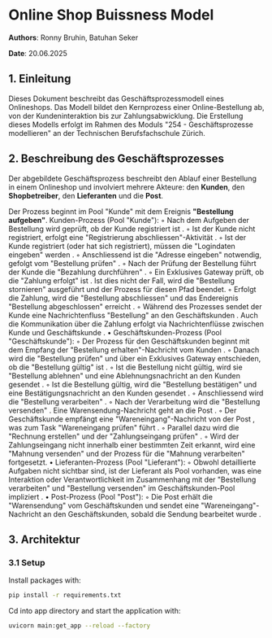 # Online Shop Buissness Model

**Authors**: Ronny Bruhin, Batuhan Seker

**Date**: 20.06.2025

## 1.  Einleitung

Dieses Dokument beschreibt das Geschäftsprozessmodell eines Onlineshops. Das Modell bildet den Kernprozess einer Online-Bestellung ab, von der Kundeninteraktion bis zur Zahlungsabwicklung. Die Erstellung dieses Modells erfolgt im Rahmen des Moduls "254 - Geschäftsprozesse modellieren" an der Technischen Berufsfachschule Zürich.
## 2.  Beschreibung des Geschäftsprozesses

Der abgebildete Geschäftsprozess beschreibt den Ablauf einer Bestellung in einem Onlineshop und involviert mehrere Akteure: den **Kunden**, den **Shopbetreiber**, den **Lieferanten** und die **Post**.

Der Prozess beginnt im Pool "Kunde" mit dem Ereignis **"Bestellung aufgeben"**.
    Kunden-Prozess (Pool "Kunde"):
◦
Nach dem Aufgeben der Bestellung wird geprüft, ob der Kunde registriert ist
.
◦
Ist der Kunde nicht registriert, erfolgt eine "Registrierung abschliessen"-Aktivität
.
◦
Ist der Kunde registriert (oder hat sich registriert), müssen die "Logindaten eingeben" werden
.
◦
Anschliessend ist die "Adresse eingeben" notwendig, gefolgt vom "Bestellung prüfen"
.
◦
Nach der Prüfung der Bestellung führt der Kunde die "Bezahlung durchführen"
.
◦
Ein Exklusives Gateway prüft, ob die "Zahlung erfolgt" ist
. Ist dies nicht der Fall, wird die "Bestellung stornieren"
 ausgeführt und der Prozess für diesen Pfad beendet.
◦
Erfolgt die Zahlung, wird die "Bestellung abschliessen"
 und das Endereignis "Bestellung abgeschlossen" erreicht
.
◦
Während des Prozesses sendet der Kunde eine Nachrichtenfluss "Bestellung" an den Geschäftskunden
. Auch die Kommunikation über die Zahlung erfolgt via Nachrichtenflüsse zwischen Kunde und Geschäftskunde
.
•
Geschäftskunden-Prozess (Pool "Geschäftskunde"):
◦
Der Prozess für den Geschäftskunden beginnt mit dem Empfang der "Bestellung erhalten"-Nachricht vom Kunden
.
◦
Danach wird die "Bestellung prüfen"
 und über ein Exklusives Gateway entschieden, ob die "Bestellung gültig" ist
.
◦
Ist die Bestellung nicht gültig, wird sie "Bestellung ablehnen"
 und eine Ablehnungsnachricht an den Kunden gesendet
.
◦
Ist die Bestellung gültig, wird die "Bestellung bestätigen"
 und eine Bestätigungsnachricht an den Kunden gesendet
.
◦
Anschliessend wird die "Bestellung verarbeiten"
.
◦
Nach der Verarbeitung wird die "Bestellung versenden"
. Eine Warensendung-Nachricht geht an die Post
.
◦
Der Geschäftskunde empfängt eine "Wareneingang"-Nachricht von der Post
, was zum Task "Wareneingang prüfen" führt
.
◦
Parallel dazu wird die "Rechnung erstellen"
 und der "Zahlungseingang prüfen"
.
◦
Wird der Zahlungseingang nicht innerhalb einer bestimmten Zeit erkannt, wird eine "Mahnung versenden"
 und der Prozess für die "Mahnung verarbeiten"
 fortgesetzt.
•
Lieferanten-Prozess (Pool "Lieferant"):
◦
Obwohl detaillierte Aufgaben nicht sichtbar sind, ist der Lieferant als Pool vorhanden, was eine Interaktion oder Verantwortlichkeit im Zusammenhang mit der "Bestellung verarbeiten" und "Bestellung versenden" im Geschäftskunden-Pool impliziert
.
•
Post-Prozess (Pool "Post"):
◦
Die Post erhält die "Warensendung" vom Geschäftskunden und sendet eine "Wareneingang"-Nachricht an den Geschäftskunden, sobald die Sendung bearbeitet wurde
.

## 3. Architektur

### 3.1 Setup

Install packages with:

```bash
pip install -r requirements.txt
```

Cd into app directory and start the application with:

```bash
uvicorn main:get_app --reload --factory

```
